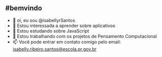 #bemvindo
---

- 👋 oi, eu sou @isabellyrSantos
- 👀 Estou interessada a aprender sobre aplicativos
- 🌱 Estou estudando sobre JavaScript
- 💞️ Estou trabalhando com os projetos de Pensamento Computacional
- 📫 Você pode entrar em contato comigo pelo email: isabelly.ribeiro.santos@escola.pr.gov.br

<!---
isabellyrSantos/isabellyrSantos is a ✨ special ✨ repository because its `README.md` (this file) appears on your GitHub profile.
You can click the Preview link to take a look at your changes.
--->
